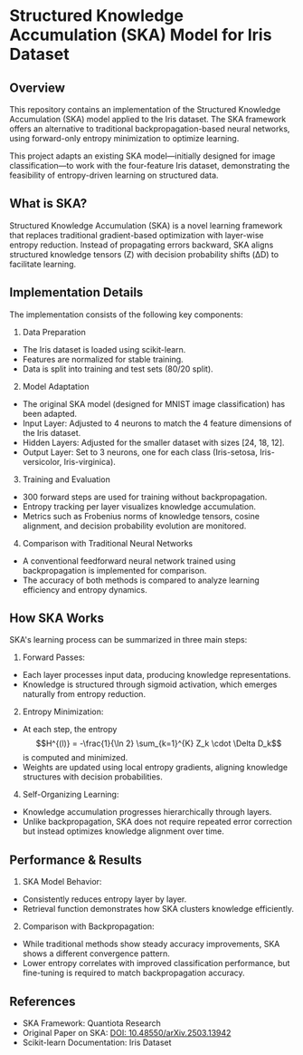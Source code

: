 # Structured Knowledge Accumulation (SKA) Model for Iris Dataset
## Overview
This repository contains an implementation of the Structured Knowledge Accumulation (SKA) model applied to the Iris dataset. The SKA framework offers an alternative to traditional backpropagation-based neural networks, using forward-only entropy minimization to optimize learning.

This project adapts an existing SKA model—initially designed for image classification—to work with the four-feature Iris dataset, demonstrating the feasibility of entropy-driven learning on structured data.

## What is SKA?
Structured Knowledge Accumulation (SKA) is a novel learning framework that replaces traditional gradient-based optimization with layer-wise entropy reduction. Instead of propagating errors backward, SKA aligns structured knowledge tensors (Z) with decision probability shifts (ΔD) to facilitate learning.

## Implementation Details
The implementation consists of the following key components:

1. Data Preparation
- The Iris dataset is loaded using scikit-learn.
- Features are normalized for stable training.
- Data is split into training and test sets (80/20 split).
  
2. Model Adaptation
- The original SKA model (designed for MNIST image classification) has been adapted.
- Input Layer: Adjusted to 4 neurons to match the 4 feature dimensions of the Iris dataset.
- Hidden Layers: Adjusted for the smaller dataset with sizes [24, 18, 12].
- Output Layer: Set to 3 neurons, one for each class (Iris-setosa, Iris-versicolor, Iris-virginica).
  
3. Training and Evaluation
- 300 forward steps are used for training without backpropagation.
- Entropy tracking per layer visualizes knowledge accumulation.
- Metrics such as Frobenius norms of knowledge tensors, cosine alignment, and decision probability evolution are monitored.
  
4. Comparison with Traditional Neural Networks
- A conventional feedforward neural network trained using backpropagation is implemented for comparison.
- The accuracy of both methods is compared to analyze learning efficiency and entropy dynamics.

## How SKA Works
SKA's learning process can be summarized in three main steps:

1. Forward Passes:
* Each layer processes input data, producing knowledge representations.
* Knowledge is structured through sigmoid activation, which emerges naturally from entropy reduction.

2. Entropy Minimization:
* At each step, the entropy $$H^{(l)} = -\frac{1}{\ln 2} \sum_{k=1}^{K} Z_k \cdot \Delta D_k$$ is computed and minimized.
* Weights are updated using local entropy gradients, aligning knowledge structures with decision probabilities.

4. Self-Organizing Learning:
* Knowledge accumulation progresses hierarchically through layers.
* Unlike backpropagation, SKA does not require repeated error correction but instead optimizes knowledge alignment over time.

## Performance & Results
1. SKA Model Behavior:
- Consistently reduces entropy layer by layer.
- Retrieval function demonstrates how SKA clusters knowledge efficiently.
2. Comparison with Backpropagation:
- While traditional methods show steady accuracy improvements, SKA shows a different convergence pattern.
- Lower entropy correlates with improved classification performance, but fine-tuning is required to match backpropagation accuracy.


## References
- SKA Framework: Quantiota Research
- Original Paper on SKA: [DOI: 10.48550/arXiv.2503.13942](http://dx.doi.org/10.48550/arXiv.2503.13942)
- Scikit-learn Documentation: Iris Dataset
